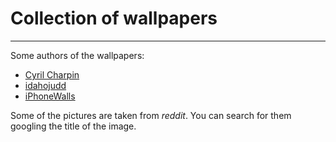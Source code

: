 # Collection of wallpapers

***

Some authors of the wallpapers:

- [Cyril Charpin](https://500px.com/photo/131832185/aligned-to-the-moon-by-cyril-charpin?ctx_page=1&from=search&ctx_type=photos&ctx_q=aligned+to+the+moon)
- [idahojudd](http://imgur.com/gallery/SwhjO)
- [iPhoneWalls](http://iphonewalls.net/abstract/bokeh-lights-street-iphone-5-wallpaper.php)

Some of the pictures are taken from _reddit_. You can search for them googling the title of the image.
